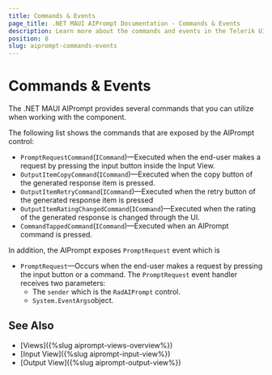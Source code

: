 ```yaml
---
title: Commands & Events
page_title: .NET MAUI AIPrompt Documentation - Commands & Events
description: Learn more about the commands and events in the Telerik UI for .NET MAUI AIPrompt control.
position: 8
slug: aiprompt-commands-events
---
```


# Commands & Events

The .NET MAUI AIPrompt provides several commands that you can utilize when working with the component.

The following list shows the commands that are exposed by the AIPrompt control:

* `PromptRequestCommand`(`ICommand`)&mdash;Executed when the end-user makes a request by pressing the input button inside the Input View.
* `OutputItemCopyCommand`(`ICommand`)&mdash;Executed when the copy button of the generated response item is pressed.
* `OutputItemRetryCommand`(`ICommand`)&mdash;Executed when the retry button of the generated response item is pressed
* `OutputItemRatingChangedCommand`(`ICommand`)&mdash;Executed when the rating of the generated response is changed through the UI.
* `CommandTappedCommand`(`ICommand`)&mdash;Executed when an AIPrompt command is pressed. 

In addition, the AIPrompt exposes `PromptRequest` event which is 

* `PromptRequest`&mdash;Occurs when the end-user makes a request by pressing the input button or a command. The `PromptRequest` event handler receives two parameters:
	- The `sender` which is the `RadAIPrompt` control.
	- `System.EventArgs`object.

## See Also

- [Views]({%slug aiprompt-views-overview%})
- [Input View]({%slug aiprompt-input-view%})
- [Output View]({%slug aiprompt-output-view%})
